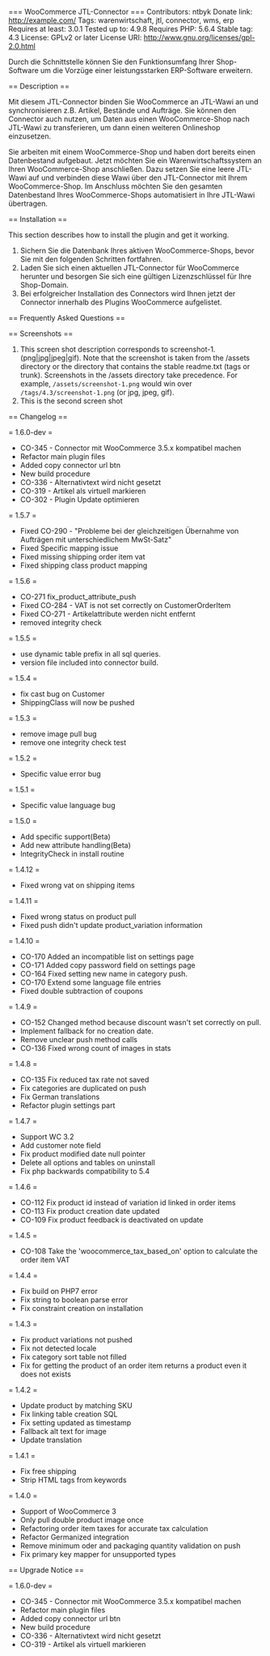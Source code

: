 === WooCommerce JTL-Connector ===
Contributors: ntbyk
Donate link: http://example.com/
Tags: warenwirtschaft, jtl, connector, wms, erp
Requires at least: 3.0.1
Tested up to: 4.9.8
Requires PHP: 5.6.4
Stable tag: 4.3
License: GPLv2 or later
License URI: http://www.gnu.org/licenses/gpl-2.0.html
 
Durch die Schnittstelle können Sie den Funktionsumfang Ihrer Shop-Software um die Vorzüge einer leistungsstarken ERP-Software erweitern.
 
== Description ==
 
Mit diesem JTL-Connector binden Sie WooCommerce an JTL-Wawi an und synchronisieren z.B. Artikel, Bestände und Aufträge. 
Sie können den Connector auch nutzen, um Daten aus einen WooCommerce-Shop nach JTL-Wawi zu transferieren, um dann einen weiteren Onlineshop einzusetzen.
 
Sie arbeiten mit einem WooCommerce-Shop und haben dort bereits einen Datenbestand aufgebaut. 
Jetzt möchten Sie ein Warenwirtschaftssystem an Ihren WooCommerce-Shop anschließen. 
Dazu setzen Sie eine leere JTL-Wawi auf und verbinden diese Wawi über den JTL-Connector mit Ihrem WooCommerce-Shop. 
Im Anschluss möchten Sie den gesamten Datenbestand Ihres WooCommerce-Shops automatisiert in Ihre JTL-Wawi übertragen.
 
== Installation ==
 
This section describes how to install the plugin and get it working.
 
1. Sichern Sie die Datenbank Ihres aktiven WooCommerce-Shops, bevor Sie mit den folgenden Schritten fortfahren.
1. Laden Sie sich einen aktuellen JTL-Connector für WooCommerce herunter und besorgen Sie sich eine gültigen Lizenzschlüssel für Ihre Shop-Domain.
1. Bei erfolgreicher Installation des Connectors wird Ihnen jetzt der Connector innerhalb des Plugins WooCommerce aufgelistet.
 
== Frequently Asked Questions ==
                           
== Screenshots ==
 
1. This screen shot description corresponds to screenshot-1.(png|jpg|jpeg|gif). Note that the screenshot is taken from
the /assets directory or the directory that contains the stable readme.txt (tags or trunk). Screenshots in the /assets 
directory take precedence. For example, `/assets/screenshot-1.png` would win over `/tags/4.3/screenshot-1.png` 
(or jpg, jpeg, gif).
2. This is the second screen shot
 
== Changelog ==
 
= 1.6.0-dev = 
* CO-345 - Connector mit WooCommerce 3.5.x kompatibel machen
* Refactor main plugin files 
* Added copy connector url btn
* New build procedure
* CO-336 - Alternativtext wird nicht gesetzt
* CO-319 - Artikel als virtuell markieren
* CO-302 - Plugin Update optimieren

= 1.5.7 =
* Fixed CO-290 - "Probleme bei der gleichzeitigen Übernahme von Aufträgen mit unterschiedlichem MwSt-Satz"
* Fixed Specific mapping issue
* Fixed missing shipping order item vat
* Fixed shipping class product mapping

= 1.5.6 =
* CO-271 fix_product_attribute_push
* Fixed CO-284 - VAT is not set correctly on CustomerOrderItem
* Fixed CO-271 - Artikelattribute werden nicht entfernt
* removed integrity check 

= 1.5.5 =
* use dynamic table prefix in all sql queries.
* version file included into connector build.

= 1.5.4 =
* fix cast bug on Customer
* ShippingClass will now be pushed

= 1.5.3 =
* remove image pull bug
* remove one integrity check test

= 1.5.2 =
* Specific value error bug

= 1.5.1 =
* Specific value language bug

= 1.5.0 =
* Add specific support(Beta)
* Add new attribute handling(Beta)
* IntegrityCheck in install routine

= 1.4.12 =
* Fixed wrong vat on shipping items

= 1.4.11 =
* Fixed wrong status on product pull
* Fixed push didn't update product_variation information

= 1.4.10 =
* CO-170 Added an incompatible list on settings page
* CO-171 Added copy password field on settings page
* CO-164 Fixed setting new name in category push.
* CO-170 Extend some language file entries
* Fixed double subtraction of coupons

= 1.4.9 =
* CO-152 Changed method because discount wasn't set correctly on pull.
* Implement fallback for no creation date.
* Remove unclear push method calls
* CO-136 Fixed wrong count of images in stats

= 1.4.8 =
* CO-135 Fix reduced tax rate not saved
* Fix categories are duplicated on push
* Fix German translations
* Refactor plugin settings part

= 1.4.7 =
* Support WC 3.2
* Add customer note field
* Fix product modified date null pointer
* Delete all options and tables on uninstall
* Fix php backwards compatibility to 5.4

= 1.4.6 =
* CO-112 Fix product id instead of variation id linked in order items
* CO-113 Fix product creation date updated
* CO-109 Fix product feedback is deactivated on update

= 1.4.5 =
* CO-108 Take the 'woocommerce_tax_based_on' option to calculate the order item VAT

= 1.4.4 =
* Fix build on PHP7 error
* Fix string to boolean parse error
* Fix constraint creation on installation

= 1.4.3 =
* Fix product variations not pushed
* Fix not detected locale
* Fix category sort table not filled
* Fix for getting the product of an order item returns a product even it does not exists

= 1.4.2 =
* Update product by matching SKU
* Fix linking table creation SQL
* Fix setting updated as timestamp 
* Fallback alt text for image
* Update translation

= 1.4.1 =
* Fix free shipping
* Strip HTML tags from keywords

= 1.4.0 =
* Support of WooCommerce 3
* Only pull double product image once
* Refactoring order item taxes for accurate tax calculation
* Refactor Germanized integration
* Remove minimum oder and packaging quantity validation on push
* Fix primary key mapper for unsupported types

== Upgrade Notice ==
 
= 1.6.0-dev = 
* CO-345 - Connector mit WooCommerce 3.5.x kompatibel machen
* Refactor main plugin files 
* Added copy connector url btn
* New build procedure
* CO-336 - Alternativtext wird nicht gesetzt
* CO-319 - Artikel als virtuell markieren
 